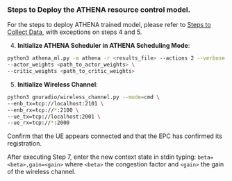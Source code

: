 ### Steps to Deploy the ATHENA resource control model.

For the steps to deploy ATHENA trained model, please refer to [Steps to Collect Data](data_collection.md), with exceptions on steps 4 and 5.

4. **Initialize ATHENA Scheduler in ATHENA Scheduling Mode**:
  ``` bash
  python3 athena_ml.py -m athena -r <results_file> --actions 2 --verbose 1 \
  --actor_weights <path_to_actor_weights> \
  --critic_weights <path_to_critic_weights>
  ```

5. **Initialize Wireless Channel**:
  ``` bash
  python3 gnuradio/wireless_channel.py --mode=cmd \
  --enb_tx=tcp://localhost:2101 \
  --enb_rx=tcp://*:2100 \
  --ue_tx=tcp://localhost:2001 \
  --ue_rx=tcp://*:2000
  ```
  Confirm that the UE appears connected and that the EPC has confirmed its registration.

  After executing Step 7, enter the new context state in stdin typing: ```beta=<beta>,gain=<gain>``` where ``<beta>`` the congestion factor and ``<gain>`` the gain of the wireless channel.




